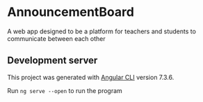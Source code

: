 # AnnouncementBoard
A web app designed to be a platform for teachers and students to communicate between each other

## Development server
This project was generated with [Angular CLI](https://github.com/angular/angular-cli) version 7.3.6.

Run `ng serve --open` to run the program
